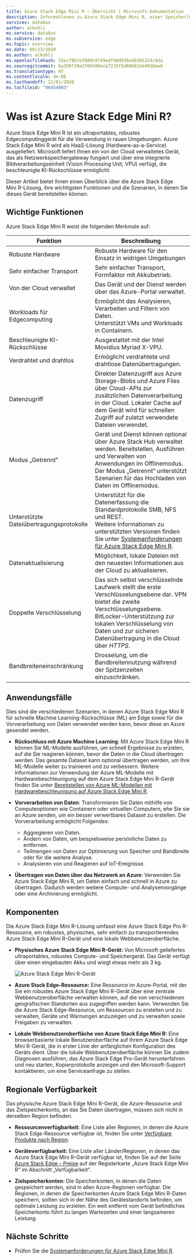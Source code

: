 ```yaml
---
title: Azure Stack Edge Mini R – Übersicht | Microsoft-Dokumentation
description: Informationen zu Azure Stack Edge Mini R, einer Speicherlösung für militärische Anwendungen, die ein tragbares physisches Gerät mit einem Akku für die Datenübertragung über WLAN in Azure nutzt.
services: databox
author: alkohli
ms.service: databox
ms.subservice: edge
ms.topic: overview
ms.date: 09/23/2020
ms.author: alkohli
ms.openlocfilehash: 23ec79b7e3989c9749edf98d930ad8305324c9da
ms.sourcegitcommit: 6a350f39e2f04500ecb7235f5d88682eb4910ae8
ms.translationtype: HT
ms.contentlocale: de-DE
ms.lasthandoff: 12/01/2020
ms.locfileid: "96454003"
---
```

# <a name="what-is-the-azure-stack-edge-mini-r"></a>Was ist Azure Stack Edge Mini R?

Azure Stack Edge Mini R ist ein ultraportables, robustes Edgecomputinggerät für die Verwendung in rauen Umgebungen. Azure Stack Edge Mini R wird als HaaS-Lösung (Hardware-as-a-Service) ausgeliefert. Microsoft liefert Ihnen ein von der Cloud verwaltetes Gerät, das als Netzwerkspeichergateway fungiert und über eine integrierte Bildverarbeitungseinheit (Vision Processing Unit, VPU) verfügt, die beschleunigte KI-Rückschlüsse ermöglicht.

Dieser Artikel bietet Ihnen einen Überblick über die Azure Stack Edge Mini R-Lösung, ihre wichtigsten Funktionen und die Szenarien, in denen Sie dieses Gerät bereitstellen können.


## <a name="key-capabilities"></a>Wichtige Funktionen

Azure Stack Edge Mini R weist die folgenden Merkmale auf:

|Funktion |Beschreibung  |
|---------|---------|
|Robuste Hardware| Robuste Hardware für den Einsatz in widrigen Umgebungen|
|Sehr einfacher Transport| Sehr einfacher Transport, Formfaktor mit Akkubetrieb.|
|Von der Cloud verwaltet|Das Gerät und der Dienst werden über das Azure-Portal verwaltet.|
|Workloads für Edgecomputing|Ermöglicht das Analysieren, Verarbeiten und Filtern von Daten.<br>Unterstützt VMs und Workloads in Containern. |
|Beschleunigte KI-Rückschlüsse| Ausgestattet mit der Intel Movidius Myriad X-VPU.|
|Verdrahtet und drahtlos | Ermöglicht verdrahtete und drahtlose Datenübertragungen.|
|Datenzugriff     | Direkter Datenzugriff aus Azure Storage-Blobs und Azure Files über Cloud-APIs zur zusätzlichen Datenverarbeitung in der Cloud. Lokaler Cache auf dem Gerät wird für schnellen Zugriff auf zuletzt verwendete Dateien verwendet.|
|Modus „Getrennt“|  Gerät und Dienst können optional über Azure Stack Hub verwaltet werden. Bereitstellen, Ausführen und Verwalten von Anwendungen im Offlinemodus. <br> Der Modus „Getrennt“ unterstützt Szenarien für das Hochladen von Daten im Offlinemodus.|
|Unterstützte Dateiübertragungsprotokolle      |Unterstützt für die Datenerfassung die Standardprotokolle SMB, NFS und REST. <br> Weitere Informationen zu unterstützten Versionen finden Sie unter [Systemanforderungen für Azure Stack Edge Mini R](azure-stack-edge-gpu-system-requirements.md).|
|Datenaktualisierung     | Möglichkeit, lokale Dateien mit den neuesten Informationen aus der Cloud zu aktualisieren.|
|Doppelte Verschlüsselung    | Das sich selbst verschlüsselnde Laufwerk stellt die erste Verschlüsselungsebene dar. VPN bietet die zweite Verschlüsselungsebene. BitLocker-Unterstützung zur lokalen Verschlüsselung von Daten und zur sicheren Datenübertragung in die Cloud über *HTTPS*.|
|Bandbreiteneinschränkung| Drosselung, um die Bandbreitennutzung während der Spitzenzeiten einzuschränken.|

## <a name="use-cases"></a>Anwendungsfälle

Dies sind die verschiedenen Szenarien, in denen Azure Stack Edge Mini R für schnelle Machine Learning-Rückschlüsse (ML) am Edge sowie für die Vorverarbeitung von Daten verwendet werden kann, bevor diese an Azure gesendet werden.

- **Rückschluss mit Azure Machine Learning**: Mit Azure Stack Edge Mini R können Sie ML-Modelle ausführen, um schnell Ergebnisse zu erzielen, auf die Sie reagieren können, bevor die Daten in die Cloud übertragen werden. Das gesamte Dataset kann optional übertragen werden, um Ihre ML-Modelle weiter zu trainieren und zu verbessern. Weitere Informationen zur Verwendung der Azure ML-Modelle mit Hardwarebeschleunigung auf dem Azure Stack Edge Mini R-Gerät finden Sie unter [Bereitstellen von Azure ML-Modellen mit Hardwarebeschleunigung auf Azure Stack Edge Mini R](../machine-learning/how-to-deploy-fpga-web-service.md#deploy-to-a-local-edge-server).

- **Vorverarbeiten von Daten**: Transformieren Sie Daten mithilfe von Computeoptionen wie Containern oder virtuellen Computern, ehe Sie sie an Azure senden, um ein besser verwertbares Dataset zu erstellen. Die Vorverarbeitung ermöglicht Folgendes:

    - Aggregieren von Daten.
    - Ändern von Daten, um beispielsweise persönliche Daten zu entfernen.
    - Teilmengen von Daten zur Optimierung von Speicher und Bandbreite oder für die weitere Analyse.
    - Analysieren von und Reagieren auf IoT-Ereignisse.

- **Übertragen von Daten über das Netzwerk an Azure**: Verwenden Sie Azure Stack Edge Mini R, um Daten einfach und schnell in Azure zu übertragen. Dadurch werden weitere Compute- und Analysenvorgänge oder eine Archivierung ermöglicht.

## <a name="components"></a>Komponenten

Die Azure Stack Edge Mini R-Lösung umfasst eine Azure Stack Edge Pro R-Ressource, ein robustes, physisches, sehr einfach zu transportierendes Azure Stack Edge Mini R-Gerät und eine lokale Webbenutzeroberfläche.

* **Physisches Azure Stack Edge Mini R-Gerät:** Von Microsoft geliefertes ultraportables, robustes Compute- und Speichergerät. Das Gerät verfügt über einen eingebauten Akku und wiegt etwas mehr als 3 kg.

    ![Azure Stack Edge Mini R-Gerät](media/azure-stack-edge-k-series-overview/perspective-view-1.png)

* **Azure Stack Edge-Ressource:** Eine Ressource im Azure-Portal, mit der Sie ein robustes Azure Stack Edge Mini R-Gerät über eine zentrale Webbenutzeroberfläche verwalten können, auf die von verschiedenen geografischen Standorten aus zugegriffen werden kann. Verwenden Sie die Azure Stack Edge-Ressource, um Ressourcen zu erstellen und zu verwalten, Geräte und Warnungen anzuzeigen und zu verwalten sowie Freigaben zu verwalten.  

* **Lokale Webbenutzeroberfläche von Azure Stack Edge Mini R:** Eine browserbasierte lokale Benutzeroberfläche auf Ihrem Azure Stack Edge Mini R-Gerät, die in erster Linie der anfänglichen Konfiguration des Geräts dient. Über die lokale Webbenutzeroberfläche können Sie zudem Diagnosen ausführen, das Azure Stack Edge Pro-Gerät herunterfahren und neu starten, Kopierprotokolle anzeigen und den Microsoft-Support kontaktieren, um eine Serviceanfrage zu stellen.


## <a name="region-availability"></a>Regionale Verfügbarkeit

Das physische Azure Stack Edge Mini R-Gerät, die Azure-Ressource und das Zielspeicherkonto, an das Sie Daten übertragen, müssen sich nicht in derselben Region befinden.

- **Ressourcenverfügbarkeit**: Eine Liste aller Regionen, in denen die Azure Stack Edge-Ressource verfügbar ist, finden Sie unter [Verfügbare Produkte nach Region](https://azure.microsoft.com/global-infrastructure/services/?products=databox&regions=all). 

- **Geräteverfügbarkeit:** Eine Liste aller Länder/Regionen, in denen das Azure Stack Edge Mini R-Gerät verfügbar ist, finden Sie auf der Seite [Azure Stack Edge – Preise](https://azure.microsoft.com/pricing/details/azure-stack/edge/#azureStackEdgeMiniR) auf der Registerkarte „Azure Stack Edge Mini R“ im Abschnitt „Verfügbarkeit“.

- **Zielspeicherkonten**: Die Speicherkonten, in denen die Daten gespeichert werden, sind in allen Azure-Regionen verfügbar. Die Regionen, in denen die Speicherkonten Azure Stack Edge Mini R-Daten speichern, sollten sich in der Nähe des Gerätestandorts befinden, um optimale Leistung zu erzielen. Ein weit entfernt vom Gerät befindliches Speicherkonto führt zu langen Wartezeiten und einer langsameren Leistung.


## <a name="next-steps"></a>Nächste Schritte

- Prüfen Sie die [Systemanforderungen für Azure Stack Edge Mini R](azure-stack-edge-gpu-system-requirements.md).